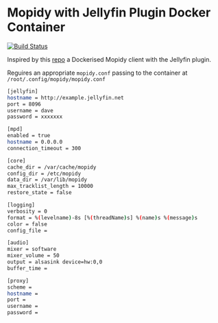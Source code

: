 # Mopidy with Jellyfin Plugin Docker Container

[![Build Status](https://dev.azure.com/gallowst/docker/_apis/build/status%2FBuild%20and%20push%20Mopidy?branchName=main)](https://dev.azure.com/gallowst/docker/_build/latest?definitionId=32&branchName=main)

Inspired by this [repo](https://github.com/jjok/my-mopidy-setup) a Dockerised Mopidy client with the Jellyfin plugin.

Reguires an appropriate `mopidy.conf` passing to the container at `/root/.config/mopidy/mopidy.conf`

~~~bash
[jellyfin]
hostname = http://example.jellyfin.net
port = 8096
username = dave 
password = xxxxxxx

[mpd]
enabled = true
hostname = 0.0.0.0
connection_timeout = 300

[core]
cache_dir = /var/cache/mopidy
config_dir = /etc/mopidy
data_dir = /var/lib/mopidy
max_tracklist_length = 10000
restore_state = false

[logging]
verbosity = 0
format = %(levelname)-8s [%(threadName)s] %(name)s %(message)s
color = false
config_file =

[audio]
mixer = software
mixer_volume = 50
output = alsasink device=hw:0,0
buffer_time =

[proxy]
scheme =
hostname =
port =
username =
password =
~~~
